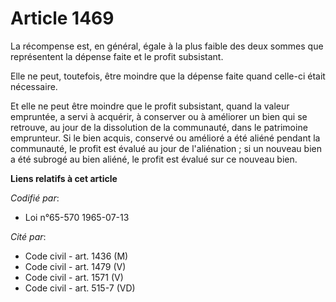 # Article 1469

La récompense est, en général, égale à la plus faible des deux sommes que représentent la dépense faite et le profit
subsistant.

Elle ne peut, toutefois, être moindre que la dépense faite quand celle-ci était nécessaire.

Et elle ne peut être moindre que le profit subsistant, quand la valeur empruntée, a servi à acquérir, à conserver ou à
améliorer un bien qui se retrouve, au jour de la dissolution de la communauté, dans le patrimoine emprunteur. Si le bien
acquis, conservé ou amélioré a été aliéné pendant la communauté, le profit est évalué au jour de l'aliénation ; si un nouveau
bien a été subrogé au bien aliéné, le profit est évalué sur ce nouveau bien.

**Liens relatifs à cet article**

_Codifié par_:

  - Loi n°65-570 1965-07-13

_Cité par_:

  - Code civil - art. 1436 (M)
  - Code civil - art. 1479 (V)
  - Code civil - art. 1571 (V)
  - Code civil - art. 515-7 (VD)
